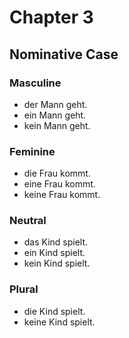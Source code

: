 # Chapter 3

## Nominative Case

### Masculine

* der Mann geht.
* ein Mann geht.
* kein Mann geht.

### Feminine

* die Frau kommt.
* eine Frau kommt.
* keine Frau kommt.

### Neutral

* das Kind spielt.
* ein Kind spielt.
* kein Kind spielt.

### Plural

* die Kind spielt.
* keine Kind spielt.
